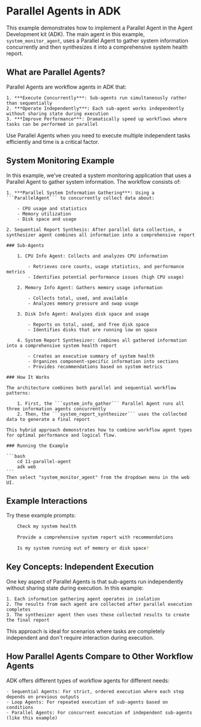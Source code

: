 # Parallel Agents in ADK

This example demonstrates how to implement a Parallel Agent in the Agent Development kit (ADK). The main agent in this example, `system_monitor_agent`, uses a Parallel Agent to gather system information concurrently and then synthesizes it into a comprehensive system health report.

## What are Parallel Agents?

Parallel Agents are workflow agents in ADK that:

    1. ***Execute Concurrently***: Sub-agents run simultaneously rather than sequentially
    2. ***Operate Independently***: Each sub-agent works independently without sharing state during execution
    3. ***Improve Performance***: Dramatically speed up workflows where tasks can be performed in parallel

Use Parallel Agents when you need to execute multiple independent tasks efficiently and time is a critical factor.

## System Monitoring Example

In this example, we've created a system monitoring application that uses a Parallel Agent to gather system information. The workflow consists of:

    1. ***Parallel System Information Gathering***: Using a ```ParallelAgent``` to concurrently collect data about:

        - CPU usage and statistics
        - Memory utilization
        - Disk space and usage

    2. Sequential Report Synthesis: After parallel data collection, a synthesizer agent combines all information into a comprehensive report

    ### Sub-Agents

        1. CPU Info Agent: Collects and analyzes CPU information

            - Retrieves core counts, usage statistics, and performance metrics
            - Identifies potential performance issues (high CPU usage)

        2. Memory Info Agent: Gathers memory usage information

            - Collects total, used, and available
            - Analyzes memory pressure and swap usage

        3. Disk Info Agent: Analyzes disk space and usage

            - Reports on total, used, and free disk space
            - Identifies disks that are running low on space

        4. System Report Synthesizer: Combines all gathered information into a comprehensive system health report

            - Creates an executive summary of system health
            - Organizes component-specific information into sections
            - Provides recommendations based on system metrics

    ### How It Works

    The architecture combines both parallel and sequential workflow patterns:

        1. First, the ```system_info_gather``` Parallel Agent runs all three information agents concurrently
        2. Then, the ```system_report_synthesizer``` uses the collected data to generate a final report

    This hybrid approach demonstrates how to combine workflow agent types for optimal performance and logical flow.

    ### Running the Example

    ```bash
        cd 11-parallel-agent
        adk web
    ```
    Then select "system_monitor_agent" from the dropdown menu in the web UI.

## Example Interactions

Try these example prompts:

```bash
    Check my system health
```

```bash
    Provide a comprehensive system report with recommendations
```

```bash
    Is my system running out of memory or disk space?
```

## Key Concepts: Independent Execution

One key aspect of Parallel Agents is that sub-agents run independently without sharing state during execution. In this example:

    1. Each information gathering agent operates in isolation
    2. The results from each agent are collected after parallel execution completes
    3. The synthesizer agent then uses these collected results to create the final report

This approach is ideal for scenarios where tasks are completely independent and don't require interaction during execution.

## How Parallel Agents Compare to Other Workflow Agents

ADK offers different types of workflow agents for different needs:

    - Sequential Agents: For strict, ordered execution where each step depends on previous outputs
    - Loop Agents: For repeated execution of sub-agents based on conditions
    - Parallel Agents: For concurrent execution of independent sub-agents (like this example)

